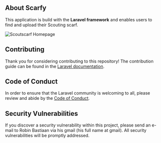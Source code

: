[comment]: <> (<p align="center">)
[comment]: <> (<a href="https://travis-ci.org/laravel/framework"><img src="https://travis-ci.org/laravel/framework.svg" alt="Build Status"></a>)
[comment]: <> (<a href="https://packagist.org/packages/laravel/framework"><img src="https://img.shields.io/packagist/dt/laravel/framework" alt="Total Downloads"></a>)
[comment]: <> (<a href="https://packagist.org/packages/laravel/framework"><img src="https://img.shields.io/packagist/v/laravel/framework" alt="Latest Stable Version"></a>)
[comment]: <> (<a href="https://packagist.org/packages/laravel/framework"><img src="https://img.shields.io/packagist/l/laravel/framework" alt="License"></a>)
[comment]: <> (</p>)

## About Scarfy

This application is build with the <strong>Laravel framework</strong> and enables users to find and upload their
Scouting scarf.

![Scoutscarf Homepage](https://user-images.githubusercontent.com/38226878/182253099-1a95ceaa-ef62-4569-8d80-60c9662522c1.png)

## Contributing

Thank you for considering contributing to this repository! The contribution guide can be found in
the [Laravel documentation](https://laravel.com/docs/contributions).

## Code of Conduct

In order to ensure that the Laravel community is welcoming to all, please review and abide by
the [Code of Conduct](https://laravel.com/docs/contributions#code-of-conduct).

## Security Vulnerabilities

If you discover a security vulnerability within this project, please send an e-mail to Robin Bastiaan via his gmail (his
full name at gmail). All security vulnerabilities will be promptly addressed.

